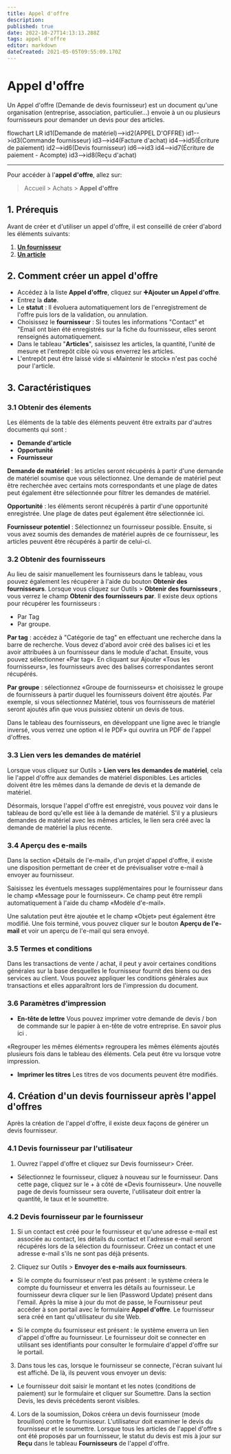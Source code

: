 ```yaml
---
title: Appel d'offre
description: 
published: true
date: 2022-10-27T14:13:13.288Z
tags: appel d'offre
editor: markdown
dateCreated: 2021-05-05T09:55:09.170Z
---
```


# Appel d'offre
Un Appel d'offre (Demande de devis fournisseur) est un document qu'une organisation (entreprise, association, particulier...) envoie à un ou plusieurs fournisseurs pour demander un devis pour des articles.

<mermaid>
flowchart LR
	id1(Demande de matériel)-->id2(APPEL D'OFFRE)
  id1-->id3(Commande fournisseur)
  id3-->id4(Facture d'achat)
  id4-->id5(Écriture de paiement)
  id2-->id6(Devis fournisseur)
  id6-->id3
  id4-->id7(Écriture de paiement - Acompte)
  id3-->id8(Reçu d'achat)
</mermaid>

---

Pour accéder à l'**appel d'offre**, allez sur:

> Accueil > Achats > **Appel d'offre**

## 1. Prérequis

Avant de créer et d'utiliser un appel d'offre, il est conseillé de créer d'abord les éléments suivants:

1. **[Un fournisseur](/achats/supplier)**
2. **[Un article](/stocks/item)**

## 2. Comment créer un appel d'offre

- Accédez à la liste **Appel d'offre**, cliquez sur **:heavy_plus_sign:Ajouter un Appel d'offre**.
- Entrez la **date**.
- Le **statut** : Il évoluera automatiquement lors de l'enregistrement de l'offre puis lors de la validation, ou annulation.
- Choisissez le **fournisseur** : Si toutes les informations "Contact" et "Email ont bien été enregistrés sur la fiche du fournisseur, elles seront renseignés automatiquement.
- Dans le tableau "**Articles**", saisissez les articles, la quantité, l'unité de mesure et l'entrepôt cible où vous enverrez les articles.
- L'entrepôt peut être laissé vide si «Maintenir le stock» n'est pas coché pour l'article.

## 3. Caractéristiques

### 3.1 Obtenir des élements

Les éléments de la table des éléments peuvent être extraits par d'autres documents qui sont : 
- **Demande d'article**
- **Opportunité**
- **Fournisseur**

**Demande de matériel** : les articles seront récupérés à partir d'une demande de matériel soumise que vous sélectionnez. Une demande de matériel peut être recherchée avec certains mots correspondants et une plage de dates peut également être sélectionnée pour filtrer les demandes de matériel.

**Opportunité** : les éléments seront récupérés à partir d'une opportunité enregistrée. Une plage de dates peut également être sélectionnée ici.

**Fournisseur potentiel** : Sélectionnez un fournisseur possible. Ensuite, si vous avez soumis des demandes de matériel auprès de ce fournisseur, les articles peuvent être récupérés à partir de celui-ci.

### 3.2 Obtenir des fournisseurs

Au lieu de saisir manuellement les fournisseurs dans le tableau, vous pouvez également les récupérer à l'aide du bouton **Obtenir des fournisseurs**. Lorsque vous cliquez sur Outils > **Obtenir des fournisseurs** , vous verrez le champ **Obtenir des fournisseurs par**. Il existe deux options pour récupérer les fournisseurs : 
- Par Tag
- Par groupe.

**Par tag** : accédez à "Catégorie de tag" en effectuant une recherche dans la barre de recherche. Vous devez d'abord avoir créé des balises ici et les avoir attribuées à un fournisseur dans le module d'achat. Ensuite, vous pouvez sélectionner «Par tag». En cliquant sur Ajouter «Tous les fournisseurs», les fournisseurs avec des balises correspondantes seront récupérés.

**Par groupe** : sélectionnez «Groupe de fournisseurs» et choisissez le groupe de fournisseurs à partir duquel les fournisseurs doivent être ajoutés. Par exemple, si vous sélectionnez Matériel, tous vos fournisseurs de matériel seront ajoutés afin que vous puissiez obtenir un devis de tous.

Dans le tableau des fournisseurs, en développant une ligne avec le triangle inversé, vous verrez une option «I le PDF» qui ouvrira un PDF de l'appel d'offres.

### 3.3 Lien vers les demandes de matériel

Lorsque vous cliquez sur Outils > **Lien vers les demandes de matériel**, cela lie l'appel d'offre aux demandes de matériel disponibles. Les articles doivent être les mêmes dans la demande de devis et la demande de matériel.

Désormais, lorsque l'appel d'offre est enregistré, vous pouvez voir dans le tableau de bord qu'elle est liée à la demande de matériel. S'il y a plusieurs demandes de matériel avec les mêmes articles, le lien sera créé avec la demande de matériel la plus récente.

### 3.4 Aperçu des e-mails

Dans la section «Détails de l'e-mail», d'un projet d'appel d'offre, il existe une disposition permettant de créer et de prévisualiser votre e-mail à envoyer au fournisseur.

Saisissez les éventuels messages supplémentaires pour le fournisseur dans le champ «Message pour le fournisseur». Ce champ peut être rempli automatiquement à l'aide du champ «Modèle d'e-mail».

Une salutation peut être ajoutée et le champ «Objet» peut également être modifié. Une fois terminé, vous pouvez cliquer sur le bouton **Aperçu de l'e-mail** et voir un aperçu de l'e-mail qui sera envoyé.

### 3.5 Termes et conditions

Dans les transactions de vente / achat, il peut y avoir certaines conditions générales sur la base desquelles le fournisseur fournit des biens ou des services au client. Vous pouvez appliquer les conditions générales aux transactions et elles apparaîtront lors de l'impression du document.

### 3.6 Paramètres d'impression

- **En-tête de lettre**
Vous pouvez imprimer votre demande de devis / bon de commande sur le papier à en-tête de votre entreprise. En savoir plus ici .

«Regrouper les mêmes éléments» regroupera les mêmes éléments ajoutés plusieurs fois dans le tableau des éléments. Cela peut être vu lorsque votre impression.

- **Imprimer les titres** 
Les titres de vos documents peuvent être modifiés.

## 4. Création d'un devis fournisseur après l'appel d'offres 

Après la création de l'appel d'offre, il existe deux façons de générer un devis fournisseur.

### 4.1 Devis fournisseur par l'utilisateur

1. Ouvrez l'appel d'offre et cliquez sur Devis fournisseur> Créer.

- Sélectionnez le fournisseur, cliquez à nouveau sur le fournisseur. Dans cette page, cliquez sur le + à côté de «Devis fournisseur». Une nouvelle page de devis fournisseur sera ouverte, l'utilisateur doit entrer la quantité, le taux et le soumettre.

### 4.2 Devis fournisseur par le fournisseur

1. Si un contact est créé pour le fournisseur et qu'une adresse e-mail est associée au contact, les détails du contact et l'adresse e-mail seront récupérés lors de la sélection du fournisseur. Créez un contact et une adresse e-mail s'ils ne sont pas déjà présents.

2. Cliquez sur Outils > **Envoyer des e-mails aux fournisseurs**. 

- Si le compte du fournisseur n'est pas présent : le système créera le compte du fournisseur et enverra les détails au fournisseur. Le fournisseur devra cliquer sur le lien (Password Update) présent dans l'email. Après la mise à jour du mot de passe, le Fournisseur peut accéder à son portail avec le formulaire **Appel d'offre**. Le fournisseur sera créé en tant qu'utilisateur du site Web.

- Si le compte du fournisseur est présent : le système enverra un lien d'appel d'offre au fournisseur. Le fournisseur doit se connecter en utilisant ses identifiants pour consulter le formulaire d'appel d'offre sur le portail.

3. Dans tous les cas, lorsque le fournisseur se connecte, l'écran suivant lui est affiché. De là, ils peuvent vous envoyer un devis:

- Le fournisseur doit saisir le montant et les notes (conditions de paiement) sur le formulaire et cliquer sur Soumettre. Dans la section Devis, les devis précédents seront visibles.

4. Lors de la soumission, Dokos créera un devis fournisseur (mode brouillon) contre le fournisseur. L'utilisateur doit examiner le devis du fournisseur et le soumettre. Lorsque tous les articles de l'appel d'offre s ont été proposés par un fournisseur, le statut du devis est mis à jour sur **Reçu** dans le tableau **Fournisseurs** de l'appel d'offre.


